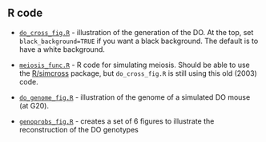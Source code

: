 ## R code

- [`do_cross_fig.R`](do_cross_fig.R) - illustration of the generation
  of the DO. At the top, set `black_background=TRUE` if you want a
  black background. The default is to have a white background.

- [`meiosis_func.R`](meiosis_func.R) - R code for simulating meiosis.
  Should be able to use the [R/simcross](http://kbroman.org/simcross)
  package, but `do_cross_fig.R` is still using this old (2003) code.

- [`do_genome_fig.R`](do_genome_fig.R) - illustration of the genome of
  a simulated DO mouse (at G20).

- [`genoprobs_fig.R`](genoprobs_fig.R) - creates a set of 6 figures to
  illustrate the reconstruction of the DO genotypes
